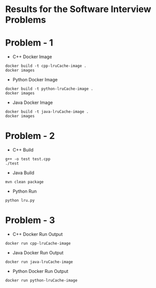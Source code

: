 Results for the Software Interview Problems
===

# Problem - 1

- C++ Docker Image

```
docker build -t cpp-lruCache-image .
docker images
```

-  Python Docker Image

```
docker build -t python-lruCache-image .
docker images
```

- Java Docker Image

```
docker build -t java-lruCache-image .
docker images
```

# Problem - 2

- C++ Build

```
g++ -o test test.cpp
./test
```

- Java Build

```
mvn clean package
```

- Python Run

```
python lru.py
```

# Problem - 3

- C++ Docker Run Output

```
docker run cpp-lruCache-image
```

- Java Docker Run Output

```
docker run java-lruCache-image
```

- Python Docker Run Output

```
docker run python-lruCache-image
```
